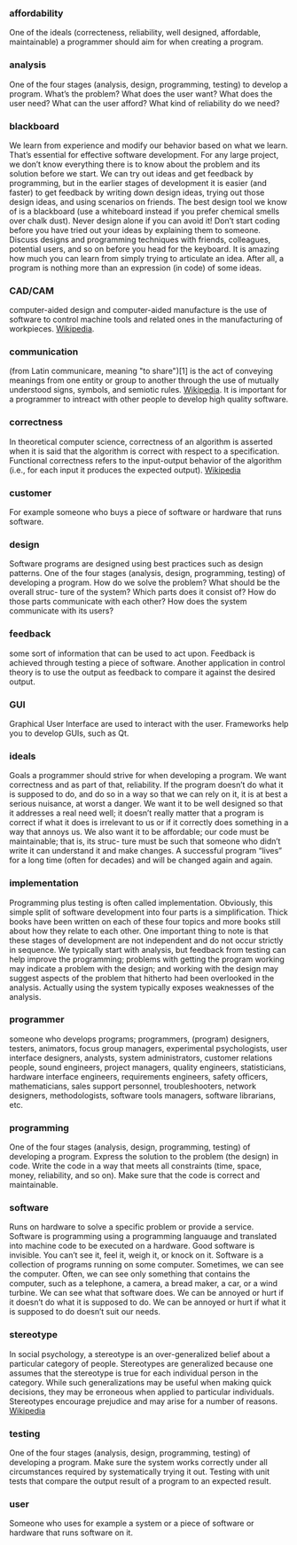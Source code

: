 ### affordability

One of the ideals (correcteness, reliability, well designed, affordable, maintainable) a programmer should aim for when creating a program. 

### analysis 

One of the four stages (analysis, design, programming, testing) to develop a program. What’s the problem? What does the user want? What does the user need? What can the user afford? What kind of reliability do we need? 

### blackboard 

We learn from experience and modify our behavior based on what we learn. That’s essential for effective software development. 
For any large project, we don’t know everything there is to know about the problem and its solution before we start. We can try out ideas and get feedback by programming, 
but in the earlier stages of development it is easier (and faster) to get feedback by writing down design ideas, trying out those design ideas, and using scenarios on friends. 
The best design tool we know of is a blackboard (use a whiteboard instead if you prefer chemical smells over chalk dust). Never design alone if you can avoid it! 
Don’t start coding before you have tried out your ideas by explaining them to someone. Discuss designs and programming techniques with friends, colleagues, potential users, 
and so on before you head for the keyboard. It is amazing how much you can learn from simply trying to articulate an idea. 
After all, a program is nothing more than an expression (in code) of some ideas.

### CAD/CAM

computer-aided design and computer-aided manufacture is the use of software to control machine tools and related ones in the manufacturing of workpieces. [Wikipedia](https://en.wikipedia.org/wiki/Computer-aided_manufacturing).
### communication 

(from Latin communicare, meaning "to share")[1] is the act of conveying meanings from one entity or group to another through the use of mutually understood signs, symbols, and semiotic rules. [Wikipedia](https://en.wikipedia.org/wiki/Communication). It is important for a programmer to intreact with other people to develop high quality software. 

### correctness 

In theoretical computer science, correctness of an algorithm is asserted when it is said that the algorithm is correct with respect to a specification. 
Functional correctness refers to the input-output behavior of the algorithm (i.e., for each input it produces the expected output). [Wikipedia](https://en.wikipedia.org/wiki/Correctness_(computer_science))

### customer 

For example someone who buys a piece of software or hardware that runs software.

### design 

Software programs are designed using best practices such as design patterns. One of the four stages (analysis, design, programming, testing) of developing a program. How do we solve the problem? What should be the overall struc- ture of the system? Which parts does it consist of? How do those parts communicate with each other? How does the system communicate with its users?
### feedback 

some sort of information that can be used to act upon. Feedback is achieved through testing a piece of software. Another application in control theory is to use the output as feedback to compare it against the desired output. 

### GUI 

Graphical User Interface are used to interact with the user. Frameworks help you to develop GUIs, such as Qt. 

### ideals 

Goals a programmer should strive for when developing a program. We want correctness and as part of that, reliability. If the program doesn’t do what it is supposed to do, and do so in a way so that we can rely on it, it is at best a serious nuisance, at worst a danger. We want it to be well designed so that it addresses a real need well; it doesn’t really matter that a program is correct if what it does is irrelevant to us or if it correctly does something in a way that annoys us. 
We also want it to be affordable; our code must be maintainable; that is, its struc- ture must be such that someone who didn’t write it can understand it and make changes. 
A successful program “lives” for a long time (often for decades) and will be changed again and again.

### implementation 

Programming plus testing is often called implementation. Obviously, this simple split of software development into four parts is a simplification. 
Thick books have been written on each of these four topics and more books still about how they relate to each other. One important thing to note is that these stages of development are not independent and do not occur strictly in sequence. 
We typically start with analysis, but feedback from testing can help improve the programming; problems with getting the program working may indicate a problem with the design; and working with the design may suggest aspects of the problem that hitherto had been overlooked in the analysis. Actually using the system typically exposes weaknesses of the analysis. 

### programmer 

someone who develops programs; programmers, (program) designers, testers, animators, focus group managers, experimental psychologists, user interface designers, analysts, system administrators, 
customer relations people, sound engineers, project managers, quality engineers, statisticians, hardware interface engineers, requirements engineers, safety officers, mathematicians, sales support personnel, troubleshooters, network designers, methodologists, software tools managers, software librarians, etc. 

### programming 

One of the four stages (analysis, design, programming, testing) of developing a program. Express the solution to the problem (the design) in code. 
Write the code in a way that meets all constraints (time, space, money, reliability, and so on). Make sure that the code is correct and maintainable. 


### software 

Runs on hardware to solve a specific problem or provide a service. Software is programming using a programming languauge and translated into machine code to be executed on a hardware. Good software is invisible. You can’t see it, feel it, weigh it, or knock on it. Software is a collection of programs running on some computer. Sometimes, we can see the computer. Often, we can see only something that contains the computer, such as a telephone, a camera, a bread maker, a car, or a wind turbine. We can see what that software does. We can be annoyed or hurt if it doesn’t do what it is supposed to do. We can be annoyed or hurt if what it is supposed to do doesn’t suit our needs.

### stereotype 

In social psychology, a stereotype is an over-generalized belief about a particular category of people. 
Stereotypes are generalized because one assumes that the stereotype is true for each individual person in the category. 
While such generalizations may be useful when making quick decisions, they may be erroneous when applied to particular individuals. Stereotypes encourage prejudice and may arise for a number of reasons. [Wikipedia](https://en.wikipedia.org/wiki/Stereotype)

### testing 

One of the four stages (analysis, design, programming, testing) of developing a program. Make sure the system works correctly under all circumstances required by systematically trying it out. 
Testing with unit tests that compare the output result of a program to an expected result.

### user 

Someone who uses for example a system or a piece of software or hardware that runs software on it.  
